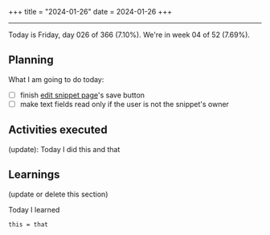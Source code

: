 +++
title = "2024-01-26"
date = 2024-01-26
+++

---

Today is Friday, day 026 of 366 (7.10%). We're in week 04 of 52 (7.69%).

## Planning

What I am going to do today:

- [ ] finish [edit snippet page](https://github.com/OmnicodeSolutions/luisa_drf_flutter_client/blob/main/lib/edit_snippet.dart)'s save button
- [ ] make text fields read only if the user is not the snippet's owner

## Activities executed

(update): Today I did this and that

## Learnings

(update or delete this section)

Today I learned
```
this = that
```
